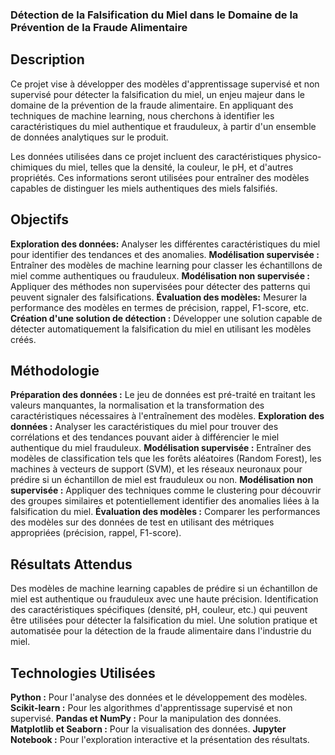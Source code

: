 ### Détection de la Falsification du Miel dans le Domaine de la Prévention de la Fraude Alimentaire
## Description
Ce projet vise à développer des modèles d'apprentissage supervisé et non supervisé pour détecter la falsification du miel, un enjeu majeur dans le domaine de la prévention de la fraude alimentaire. En appliquant des techniques de machine learning, nous cherchons à identifier les caractéristiques du miel authentique et frauduleux, à partir d'un ensemble de données analytiques sur le produit.

Les données utilisées dans ce projet incluent des caractéristiques physico-chimiques du miel, telles que la densité, la couleur, le pH, et d'autres propriétés. Ces informations seront utilisées pour entraîner des modèles capables de distinguer les miels authentiques des miels falsifiés.

## Objectifs
**Exploration des données:** Analyser les différentes caractéristiques du miel pour identifier des tendances et des anomalies.
**Modélisation supervisée :** Entraîner des modèles de machine learning pour classer les échantillons de miel comme authentiques ou frauduleux.
**Modélisation non supervisée :** Appliquer des méthodes non supervisées pour détecter des patterns qui peuvent signaler des falsifications.
**Évaluation des modèles:** Mesurer la performance des modèles en termes de précision, rappel, F1-score, etc.
**Création d'une solution de détection :** Développer une solution capable de détecter automatiquement la falsification du miel en utilisant les modèles créés.

## Méthodologie
**Préparation des données :** Le jeu de données est pré-traité en traitant les valeurs manquantes, la normalisation et la transformation des caractéristiques nécessaires à l'entraînement des modèles.
**Exploration des données :** Analyser les caractéristiques du miel pour trouver des corrélations et des tendances pouvant aider à différencier le miel authentique du miel frauduleux.
**Modélisation supervisée :** Entraîner des modèles de classification tels que les forêts aléatoires (Random Forest), les machines à vecteurs de support (SVM), et les réseaux neuronaux pour prédire si un échantillon de miel est frauduleux ou non.
**Modélisation non supervisée :** Appliquer des techniques comme le clustering pour découvrir des groupes similaires et potentiellement identifier des anomalies liées à la falsification du miel.
**Évaluation des modèles :** Comparer les performances des modèles sur des données de test en utilisant des métriques appropriées (précision, rappel, F1-score).

## Résultats Attendus
Des modèles de machine learning capables de prédire si un échantillon de miel est authentique ou frauduleux avec une haute précision.
Identification des caractéristiques spécifiques (densité, pH, couleur, etc.) qui peuvent être utilisées pour détecter la falsification du miel.
Une solution pratique et automatisée pour la détection de la fraude alimentaire dans l'industrie du miel.

## Technologies Utilisées
**Python :** Pour l'analyse des données et le développement des modèles.
**Scikit-learn :** Pour les algorithmes d'apprentissage supervisé et non supervisé.
**Pandas et NumPy :** Pour la manipulation des données.
**Matplotlib et Seaborn :** Pour la visualisation des données.
**Jupyter Notebook :** Pour l'exploration interactive et la présentation des résultats.
